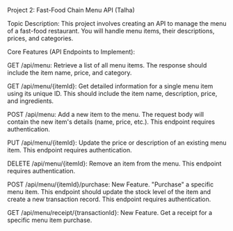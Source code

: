 Project 2: Fast-Food Chain Menu API (Talha)

Topic Description: This project involves creating an API to manage the menu of a fast-food restaurant.
 You will handle menu items, their descriptions, prices, and categories.

Core Features (API Endpoints to Implement):

GET /api/menu: Retrieve a list of all menu items. The response should include the item name, price, and category.

GET /api/menu/{itemId}: Get detailed information for a single menu item using its unique ID. This should include the item name, description, price, and ingredients.

POST /api/menu: Add a new item to the menu. The request body will contain the new item's details (name, price, etc.). This endpoint requires authentication.

PUT /api/menu/{itemId}: Update the price or description of an existing menu item. This endpoint requires authentication.

DELETE /api/menu/{itemId}: Remove an item from the menu. This endpoint requires authentication.

POST /api/menu/{itemId}/purchase: New Feature. "Purchase" a specific menu item. This endpoint should update the stock level of the item and create a new transaction record. This endpoint requires authentication.

GET /api/menu/receipt/{transactionId}: New Feature. Get a receipt for a specific menu item purchase.
